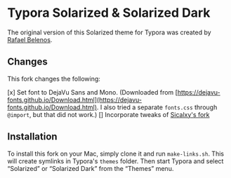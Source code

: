 # Typora Solarized & Solarized Dark

The original version of this Solarized theme for Typora was created by [Rafael Belenos](https://github.com/belenos/typora-solarized).

## Changes

This fork changes the following:

[x] Set font to DejaVu Sans and Mono. (Downloaded from [https://dejavu-fonts.github.io/Download.html](https://dejavu-fonts.github.io/Download.html). I also tried a separate `fonts.css` through `@import`, but that did not work.)
[] Incorporate tweaks of [Sicalxy's fork](https://github.com/Sicalxy/typora-solarized-plus)

## Installation

To install this fork on your Mac, simply clone it and run `make-links.sh`. This will create symlinks in Typora's `themes` folder. Then start Typora and select “Solarized” or “Solarized Dark” from the “Themes” menu.
